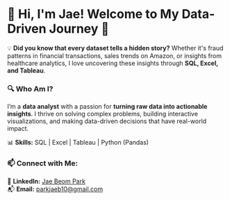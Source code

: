 # 👋 Hi, I'm Jae! Welcome to My Data-Driven Journey 🚀  

💡 **Did you know that every dataset tells a hidden story?** Whether it's fraud patterns in financial transactions, sales trends on Amazon, or insights from healthcare analytics, I love uncovering these insights through **SQL, Excel, and Tableau**.  

### **🔍 Who Am I?**  
I’m a **data analyst** with a passion for **turning raw data into actionable insights**. I thrive on solving complex problems, building interactive visualizations, and making data-driven decisions that have real-world impact.  

📊 **Skills:** SQL | Excel | Tableau | Python (Pandas)  

### **📫 Connect with Me:**  
📍 **LinkedIn:** [Jae Beom Park](https://www.linkedin.com/in/jae-beom-park/)  
📬 **Email:** parkjaeb10@gmail.com 

<!--
**parkjaeb/parkjaeb** is a ✨ _special_ ✨ repository because its `README.md` (this file) appears on your GitHub profile.

Here are some ideas to get you started:

- 🔭 I’m currently working on ...
- 🌱 I’m currently learning ...
- 👯 I’m looking to collaborate on ...
- 🤔 I’m looking for help with ...
- 💬 Ask me about ...
- 📫 How to reach me: ...
- 😄 Pronouns: ...
- ⚡ Fun fact: ...
-->
